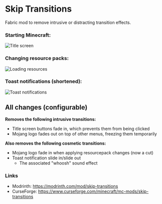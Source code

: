 # Skip Transitions

Fabric mod to remove intrusive or distracting transition effects.

### Starting Minecraft:

![Title screen](https://i.ibb.co/nkwP0ky/skiptransitions-titlescreen-c.webp)

### Changing resource packs:

![Loading resources](https://i.ibb.co/DR9LQGs/skiptransitions-resourceload.webp)

### Toast notifications (shortened):

![Toast notifications](https://i.ibb.co/SPfxjVx/skiptransitions-toasts.webp)

## All changes (configurable)

**Removes the following intrusive transitions:**
- Title screen buttons fade in, which prevents them from being clicked
- Mojang logo fades out on top of other menus, freezing them temporarily

**Also removes the following cosmetic transitions:**
- Mojang logo fade in when applying resourcepack changes (now a cut)
- Toast notification slide in/slide out
  - The associated "whoosh" sound effect

### Links

- Modrinth: https://modrinth.com/mod/skip-transitions
- CurseForge: https://www.curseforge.com/minecraft/mc-mods/skip-transitions
